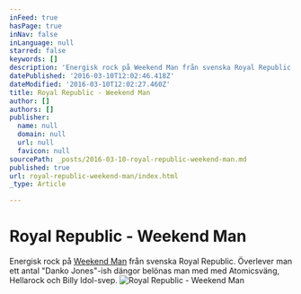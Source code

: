 ```yaml
---
inFeed: true
hasPage: true
inNav: false
inLanguage: null
starred: false
keywords: []
description: 'Energisk rock på Weekend Man från svenska Royal Republic. Överlever man ett antal "Danko Jones"-ish dängor belönas man med med Atomicsväng, Hellarock och Billy Idol-svep.'
datePublished: '2016-03-10T12:02:46.418Z'
dateModified: '2016-03-10T12:02:27.460Z'
title: Royal Republic - Weekend Man
author: []
authors: []
publisher:
  name: null
  domain: null
  url: null
  favicon: null
sourcePath: _posts/2016-03-10-royal-republic-weekend-man.md
published: true
url: royal-republic-weekend-man/index.html
_type: Article

---
```

# Royal Republic - Weekend Man

Energisk rock på [Weekend Man][0] från svenska Royal Republic. Överlever man ett antal "Danko Jones"-ish dängor belönas man med med Atomicsväng, Hellarock och Billy Idol-svep.
![Royal Republic - Weekend Man](https://the-grid-user-content.s3-us-west-2.amazonaws.com/5c2c8113-2d8d-48a6-8bf9-c1916351f194.jpg)

[0]: https://open.spotify.com/album/34FJe0y8eKh3caqEoL8qqW